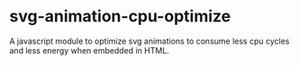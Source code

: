 svg-animation-cpu-optimize
==========================

A javascript module to optimize svg animations to consume less cpu cycles and less energy when embedded in HTML.

